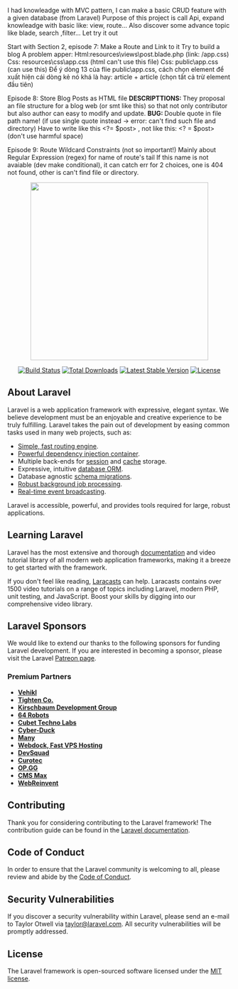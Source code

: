 I had knowleadge with MVC pattern, I can make a basic CRUD feature with a given database (from Laravel)
Purpose of this project is call Api, expand knowleadge with basic like: view, route... Also discover some advance topic like blade, search ,filter...
Let try it out

Start with Section 2, episode 7: Make a Route and Link to it
    Try to build a blog
    A problem apper: 
        Html:resources\views\post.blade.php (link: /app.css)
        Css: resources\css\app.css (html can't use this file)
        Css: public\app.css (can use this)
        <!-- small NOTE: <margin: auto> this propertise make a block line center with wrapped block outside -->
    Để ý dòng 13 của flie public\app.css, cách chọn element để xuất hiện cái dòng kẻ nó khá là hay: article + article (chọn tất cả trừ element đầu tiên)

Episode 8: Store Blog Posts as HTML file
    <strong> DESCRIPTTIONS: </strong>
    They proposal an file structure for a blog web (or smt like this) so that not only contributor but also author can easy to modify and update.
    <!-- NOTE: chiều của dấu "/" rất quan trọng, nếu dùng trong những hàm của class Route, hoặc bên phần Model, Controller tương tác với nhau, thì là dấu này: "/". Nếu dùng để include file thì dùng "\" -->
    <strong>BUG: </strong>
    Double quote in file path name! (if use single quote instead -> error: can't find such file and directory)
    Have to write like this <?= $post> , not like this: <? = $post> (don't use harmful space)

Episode 9: Route Wildcard Constraints (not so important!)
    Mainly about Regular Expression (regex) for name of route's tail 
    If this name is not avaiable (dev make conditional), it can catch err for 2 choices, one is 404 not found, other is can't find file or directory.


<p align="center"><a href="https://laravel.com" target="_blank"><img src="https://raw.githubusercontent.com/laravel/art/master/logo-lockup/5%20SVG/2%20CMYK/1%20Full%20Color/laravel-logolockup-cmyk-red.svg" width="400"></a></p>

<p align="center">
<a href="https://travis-ci.org/laravel/framework"><img src="https://travis-ci.org/laravel/framework.svg" alt="Build Status"></a>
<a href="https://packagist.org/packages/laravel/framework"><img src="https://img.shields.io/packagist/dt/laravel/framework" alt="Total Downloads"></a>
<a href="https://packagist.org/packages/laravel/framework"><img src="https://img.shields.io/packagist/v/laravel/framework" alt="Latest Stable Version"></a>
<a href="https://packagist.org/packages/laravel/framework"><img src="https://img.shields.io/packagist/l/laravel/framework" alt="License"></a>
</p>

## About Laravel

Laravel is a web application framework with expressive, elegant syntax. We believe development must be an enjoyable and creative experience to be truly fulfilling. Laravel takes the pain out of development by easing common tasks used in many web projects, such as:

- [Simple, fast routing engine](https://laravel.com/docs/routing).
- [Powerful dependency injection container](https://laravel.com/docs/container).
- Multiple back-ends for [session](https://laravel.com/docs/session) and [cache](https://laravel.com/docs/cache) storage.
- Expressive, intuitive [database ORM](https://laravel.com/docs/eloquent).
- Database agnostic [schema migrations](https://laravel.com/docs/migrations).
- [Robust background job processing](https://laravel.com/docs/queues).
- [Real-time event broadcasting](https://laravel.com/docs/broadcasting).

Laravel is accessible, powerful, and provides tools required for large, robust applications.

## Learning Laravel

Laravel has the most extensive and thorough [documentation](https://laravel.com/docs) and video tutorial library of all modern web application frameworks, making it a breeze to get started with the framework.

If you don't feel like reading, [Laracasts](https://laracasts.com) can help. Laracasts contains over 1500 video tutorials on a range of topics including Laravel, modern PHP, unit testing, and JavaScript. Boost your skills by digging into our comprehensive video library.

## Laravel Sponsors

We would like to extend our thanks to the following sponsors for funding Laravel development. If you are interested in becoming a sponsor, please visit the Laravel [Patreon page](https://patreon.com/taylorotwell).

### Premium Partners

- **[Vehikl](https://vehikl.com/)**
- **[Tighten Co.](https://tighten.co)**
- **[Kirschbaum Development Group](https://kirschbaumdevelopment.com)**
- **[64 Robots](https://64robots.com)**
- **[Cubet Techno Labs](https://cubettech.com)**
- **[Cyber-Duck](https://cyber-duck.co.uk)**
- **[Many](https://www.many.co.uk)**
- **[Webdock, Fast VPS Hosting](https://www.webdock.io/en)**
- **[DevSquad](https://devsquad.com)**
- **[Curotec](https://www.curotec.com/services/technologies/laravel/)**
- **[OP.GG](https://op.gg)**
- **[CMS Max](https://www.cmsmax.com/)**
- **[WebReinvent](https://webreinvent.com/?utm_source=laravel&utm_medium=github&utm_campaign=patreon-sponsors)**

## Contributing

Thank you for considering contributing to the Laravel framework! The contribution guide can be found in the [Laravel documentation](https://laravel.com/docs/contributions).

## Code of Conduct

In order to ensure that the Laravel community is welcoming to all, please review and abide by the [Code of Conduct](https://laravel.com/docs/contributions#code-of-conduct).

## Security Vulnerabilities

If you discover a security vulnerability within Laravel, please send an e-mail to Taylor Otwell via [taylor@laravel.com](mailto:taylor@laravel.com). All security vulnerabilities will be promptly addressed.

## License

The Laravel framework is open-sourced software licensed under the [MIT license](https://opensource.org/licenses/MIT).
